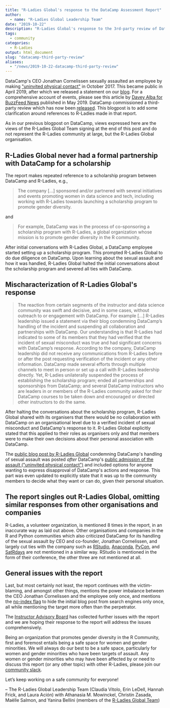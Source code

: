 ```yaml
---
title: "R-Ladies Global's response to the DataCamp Assessment Report"
author:
  - name: "R-Ladies Global Leadership Team"
date: "2019-10-22"
description: "R-Ladies Global's response to the 3rd-party review of DataCamp"
tags:
  - community
categories:
  - R-Ladies
output: html_document
slug: "datacamp-third-party-review"
aliases:
  - "/news/2019-10-22-datacamp-third-party-review"
---
```


DataCamp's CEO Jonathan Cornelissen sexually assaulted an employee by making ["uninvited physical contact"](https://www.datacamp.com/community/blog/note-to-our-community) in October 2017. This became public in April 2019, after which we released a statement on our [blog](https://blog.rladies.org/post/statement-about-datacamp/). For a comprehensive account of events, please see this article by [Davey Alba for BuzzFeed News](https://www.buzzfeednews.com/article/daveyalba/datacamp-sexual-harassment-metoo-tech-startup) published in May 2019. DataCamp commissioned a third-party review which has now been [released](https://assets.datacamp.com/working-ideal-independent-third-party-review-of-datacamp.pdf). This blogpost is to add some clarification around references to R-Ladies made in that report.

As in our previous blogpost on DataCamp, views expressed here are the views of the R-Ladies Global Team signing at the end of this post and do not represent the R-Ladies community at large, but the R-Ladies Global organisation.

## R-Ladies Global never had a formal partnership with DataCamp for a scholarship

The report makes repeated reference to a scholarship program between DataCamp and R-Ladies, e.g.,

> The company [...] sponsored and/or partnered with several initiatives and events promoting women in data science and tech, including working with R-Ladies towards launching a scholarship program to promote gender diversity.

and

> For example, DataCamp was in the process of co-sponsoring a scholarship program with R-Ladies, a global organization whose mission is to promote gender diversity in the R community.

After initial conversations with R-Ladies Global, a DataCamp employee started setting up a scholarship program. This prompted R-Ladies Global to do due diligence on DataCamp. Upon learning about the sexual assault and how it was handled, R-Ladies Global halted the initial conversations about the scholarship program and severed all ties with DataCamp.

## Mischaracterization of R-Ladies Global's response

> The reaction from certain segments of the instructor and data science community was swift and decisive, and in some cases, without outreach to or engagement with DataCamp. For example [...] R-Ladies leadership issued a statement via their blog condemning DataCamp’s handling of the incident and suspending all collaboration and partnerships with DataCamp. Our understanding is that R-Ladies had indicated to some of its members that they had verified that the incident of sexual misconduct was true and had significant concerns with DataCamp’s response. According to the company, DataCamp leadership did not receive any communications from R-Ladies before or after the post requesting verification of the incident or any other information. DataCamp made several efforts through multiple channels to meet in person or set up a call with R-Ladies leadership directly. Yet, R-Ladies unilaterally suspended the process of establishing the scholarship program; ended all partnerships and sponsorships from DataCamp; and several DataCamp instructors who are leaders in or members of the R-Ladies community asked for their DataCamp courses to be taken down and encouraged or directed other instructors to do the same.

After halting the conversations about the scholarship program, R-Ladies Global shared with its organisers that there would be no collaboration with DataCamp on an organisational level due to a verified incident of sexual misconduct and DataCamp's response to it. R-Ladies Global explicitly stated that this applied to their roles as organisers only and that members were to make their own decisions about their personal association with DataCamp.

The [public blog post by R-Ladies Global](https://blog.rladies.org/post/statement-about-datacamp/) condemning DataCamp's handling of sexual assault was posted _after_ DataCamp's [public admission of the assault ("uninvited physical contact")](https://www.datacamp.com/community/blog/note-to-our-community) and included options for anyone wanting to express disapproval of DataCamp's actions and response. This part was even updated to explicitly state that it was up to the community members to decide what they want or can do, given their personal situation.

## The report singles out R-Ladies Global, omitting similar responses from other organisations and companies

R-Ladies, a volunteer organization, is mentioned 8 times in the report, in an inaccurate way as laid out above. Other organisations and companies in the R and Python communities which also criticized DataCamp for its handling of the sexual assault by CEO and co-founder, Jonathan Cornelissen, and largely cut ties with the company such as [RStudio](https://twitter.com/rstudio/status/1117889763711696896), [Anaconda](https://www.anaconda.com/updated-statement-about-our-relationship-with-datacamp/), [PyCon](https://pycon.blogspot.com/2019/04/an-update-regarding-pycon-2019-sponsor.html), and [SatRdays](https://satrdays.org/blog/2019/04/14/datacamp-sponsorship/) are not mentioned in a similar way. RStudio is mentioned in the form of their conference, the other three are not mentioned at all.

## General issues with the report

Last, but most certainly not least, the report continues with the victim-blaming, and amongst other things, mentions the power imbalance between the CEO Jonathan Cornelissen and the employee only once, and mentions the [no-index flag](https://twitter.com/noamross/status/1116709899159916544) to hide the initial blog post from search engines only once, all while mentioning the target more often than the perpetrator.

The [Instructor Advisory Board](https://twitter.com/AllenDowney/status/1184568115880976384) has collected further issues with the report and we are hoping their response to the report will address the issues comprehensively.

Being an organization that promotes gender diversity in the R Community, first and foremost entails being a safe space for women and gender minorities. We will always do our best to be a safe space, particularly for women and gender minorities who have been targets of assault. Any women or gender minorities who may have been affected by or need to discuss this report (or any other topic) with other R-Ladies, please join our [community slack](https://rladies-community-slack.herokuapp.com/).

Let’s keep working on a safe community for everyone!

– The R-Ladies Global Leadership Team (Claudia Vitolo, Erin LeDell, Hannah Frick, and Laura Ación) with Athanasia M. Mowinckel, Christin Zasada, Maëlle Salmon, and Yanina Bellini (members of the [R-Ladies Global Team](https://rladies.org/about-us/team/))
